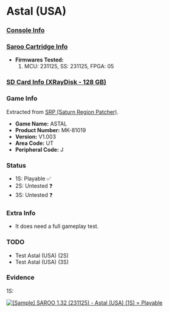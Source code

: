 # Astal (USA)

### [Console Info](../../../../../Info/Consoles/VA13/README.md)

### [Saroo Cartridge Info](../../../../../Info/Cartridges/RetroGameParadiseStore/1.32F/README.md)

- <b>Firmwares Tested:</b>
  1. MCU: 231125, SS: 231125, FPGA: 05

### [SD Card Info (XRayDisk - 128 GB)](../../../../../Info/SdCards/XRayDisk/128GB/fat32/README.md)

### Game Info

Extracted from [SRP (Saturn Region Patcher)](https://segaxtreme.net/resources/saturn-region-patcher.81/download).

- <b>Game Name:</b> ASTAL
- <b>Product Number:</b> MK-81019
- <b>Version:</b> V1.003
- <b>Area Code:</b> UT
- <b>Peripheral Code:</b> J

### Status

- 1S: Playable :white_check_mark:
- 2S: Untested :question:
- 3S: Untested :question:

### Extra Info

- It does need a full gameplay test.

### TODO

- Test Astal (USA) (2S)
- Test Astal (USA) (3S)

### Evidence

1S:

[![[Sample] SAROO 1.32 (231125) - Astal (USA) (1S) = Playable](https://img.youtube.com/vi/Yfhz5RX9gwc/0.jpg)](https://www.youtube.com/watch?v=Yfhz5RX9gwc)
